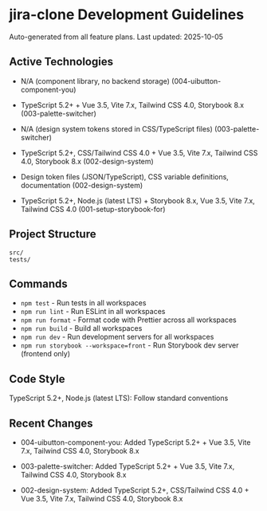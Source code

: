# jira-clone Development Guidelines

Auto-generated from all feature plans. Last updated: 2025-10-05

## Active Technologies

- N/A (component library, no backend storage) (004-uibutton-component-you)

- TypeScript 5.2+ + Vue 3.5, Vite 7.x, Tailwind CSS 4.0, Storybook 8.x (003-palette-switcher)
- N/A (design system tokens stored in CSS/TypeScript files) (003-palette-switcher)

- TypeScript 5.2+, CSS/Tailwind CSS 4.0 + Vue 3.5, Vite 7.x, Tailwind CSS 4.0, Storybook 8.x (002-design-system)
- Design token files (JSON/TypeScript), CSS variable definitions, documentation (002-design-system)

- TypeScript 5.2+, Node.js (latest LTS) + Storybook 8.x, Vue 3.5, Vite 7.x, Tailwind CSS 4.0 (001-setup-storybook-for)

## Project Structure

```
src/
tests/
```

## Commands

- `npm test` - Run tests in all workspaces
- `npm run lint` - Run ESLint in all workspaces
- `npm run format` - Format code with Prettier across all workspaces
- `npm run build` - Build all workspaces
- `npm run dev` - Run development servers for all workspaces
- `npm run storybook --workspace=front` - Run Storybook dev server (frontend only)

## Code Style

TypeScript 5.2+, Node.js (latest LTS): Follow standard conventions

## Recent Changes

- 004-uibutton-component-you: Added TypeScript 5.2+ + Vue 3.5, Vite 7.x, Tailwind CSS 4.0, Storybook 8.x

- 003-palette-switcher: Added TypeScript 5.2+ + Vue 3.5, Vite 7.x, Tailwind CSS 4.0, Storybook 8.x

- 002-design-system: Added TypeScript 5.2+, CSS/Tailwind CSS 4.0 + Vue 3.5, Vite 7.x, Tailwind CSS 4.0, Storybook 8.x

<!-- MANUAL ADDITIONS START -->
<!-- MANUAL ADDITIONS END -->
